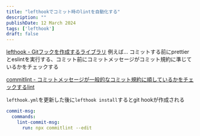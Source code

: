 ```yaml
---
title: "lefthookでコミット時のlintを自動化する"
description: ""
publishDate: 12 March 2024
tags: ['lefthook']
draft: false
---
```


[lefthook - Gitフックを作成するライブラリ](https://github.com/evilmartians/lefthook)
例えば... コミットする前にprettierとeslintを実行する、コミット前にコミットメッセージがコミット規約に準じているかをチェックする

[commitlint - コミットメッセージが一般的なコミット規約に順しているかをチェックするlint](https://github.com/conventional-changelog/commitlint)

`lefthook.yml`を更新した後に`lefthook install`するとgit hookが作成される

```yml title="lefthook.yml"
commit-msg:
  commands:
    lint-commit-msg:
      run: npx commitlint --edit
```

